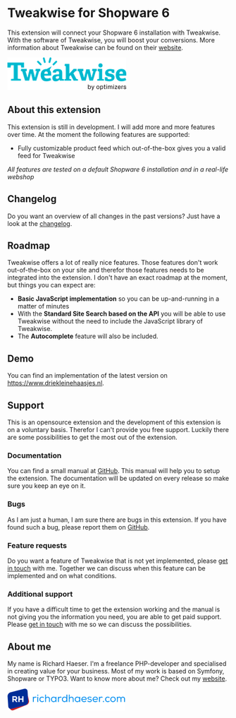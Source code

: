 # Tweakwise for Shopware 6
This extension will connect your Shopware 6 installation with Tweakwise.
With the software of Tweakwise, you will boost your conversions. More information
about Tweakwise can be found on their [website](https://www.tweakwise.com).

![Tweakwise](src/Resources/public/logo-tweakwise.png)

## About this extension
This extension is still in development. I will add more and more features over time.
At the moment the following features are supported:

- Fully customizable product feed which out-of-the-box gives you a valid feed for Tweakwise

_All features are tested on a default Shopware 6 installation and in a real-life webshop_

## Changelog
Do you want an overview of all changes in the past versions? Just have a look at the [changelog](CHANGELOG.md).

## Roadmap
Tweakwise offers a lot of really nice features. Those features don't work out-of-the-box on your site
and therefor those features needs to be integrated into the extension. I don't have an exact roadmap 
at the moment, but things you can expect are:

- **Basic JavaScript implementation** so you can be up-and-running in a matter of minutes
- With the **Standard Site Search based on the API** you will be able to use Tweakwise without the need to include the JavaScript library of Tweakwise. 
- The **Autocomplete** feature will also be included.

## Demo
You can find an implementation of the latest version on https://www.driekleinehaasjes.nl.

## Support
This is an opensource extension and the development of this extension is on a voluntary basis. Therefor I can't provide you
free support. Luckily there are some possibilities to get the most out of the extension.

### Documentation
You can find a small manual at [GitHub](https://github.com/richardhaeser-com/sw-tweakwise/wiki/Documentation). 
This manual will help you to setup the extension. The documentation will be updated on every release so
make sure you keep an eye on it.

### Bugs
As I am just a human, I am sure there are bugs in this extension. If you have found such a bug, please
report them on [GitHub](https://github.com/richardhaeser-com/sw-tweakwise/issues).

### Feature requests
Do you want a feature of Tweakwise that is not yet implemented, please [get in touch](mailto:support@richardhaeser.com) with me. Together we can discuss 
when this feature can be implemented and on what conditions.

### Additional support
If you have a difficult time to get the extension working and the manual is not giving you the information you need,
you are able to get paid support. Please [get in touch](mailto:support@richardhaeser.com) with me so we can discuss the possibilities.

## About me
My name is Richard Haeser. I'm a freelance PHP-developer and specialised in creating value
for your business. Most of my work is based on Symfony, Shopware or TYPO3. Want to know more about me?
Check out my [website](https://www.richardhaeser.com).

![richardhaeser.com](src/Resources/public/logo-richardhaeser.png)
